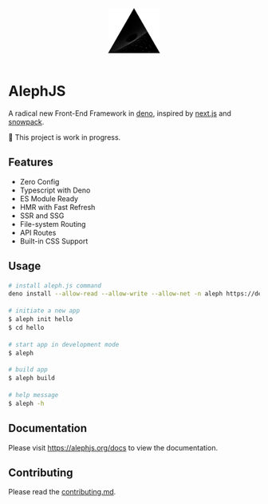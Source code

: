 <div align="center">
    <img src="./examples/hello-world/public/logo.png" height=90 />
    <br/>
    <br/>
</div>

# AlephJS
A radical new Front-End Framework in [deno](https://deno.land), inspired by [next.js](https://nextjs.org) and [snowpack](https://www.snowpack.dev).

🚧 This project is work in progress.

## Features
- Zero Config
- Typescript with Deno
- ES Module Ready
- HMR with Fast Refresh
- SSR and SSG
- File-system Routing
- API Routes
- Built-in CSS Support

## Usage
```bash
# install aleph.js command
deno install --allow-read --allow-write --allow-net -n aleph https://deno.land/x/aleph/cli.ts

# initiate a new app
$ aleph init hello
$ cd hello

# start app in development mode
$ aleph

# build app
$ aleph build

# help message
$ aleph -h
```

## Documentation
Please visit https://alephjs.org/docs to view the documentation.

## Contributing
Please read the [contributing.md](CONTRIBUTING.md).
